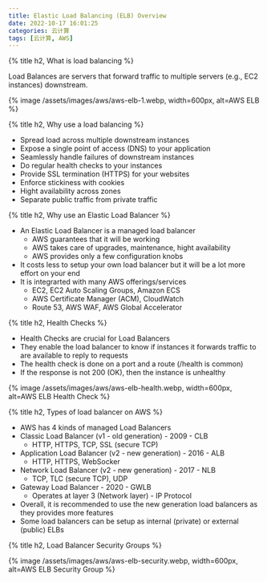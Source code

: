 ```yaml
---
title: Elastic Load Balancing (ELB) Overview
date: 2022-10-17 16:01:25
categories: 云计算
tags: [云计算, AWS]
---
```


{% title h2, What is load balancing %}

Load Balances are servers that forward traffic to multiple servers (e.g., EC2 instances) downstream.

{% image /assets/images/aws/aws-elb-1.webp, width=600px, alt=AWS ELB %}

{% title h2, Why use a load balancing %}

- Spread load across multiple downstream instances
- Expose a single point of access (DNS) to your application
- Seamlessly handle failures of downstream instances
- Do regular health checks to your instances
- Provide SSL termination (HTTPS) for your websites
- Enforce stickiness with cookies
- Hight availability across zones
- Separate public traffic from private traffic

{% title h2, Why use an Elastic Load Balancer %}

- An Elastic Load Balancer is a managed load balancer
    -  AWS guarantees that it will be working
    - AWS takes care of upgrades, maintenance, hight availability
    - AWS provides only a few configuration knobs
- It costs less to setup your own load balancer but it will be a lot more effort on your end
- It is integrarted with many AWS offerings/services
    - EC2, EC2 Auto Scaling Groups, Amazon ECS
    - AWS Certificate Manager (ACM), CloudWatch
    - Route 53, AWS WAF, AWS Global Accelerator

{% title h2, Health Checks %}

- Health Checks are crucial for Load Balancers
- They enable the load balancer to know if instances it forwards traffic to are available to reply to requests
- The health check is done on a port and a route (/health is common)
- If the response is not 200 (OK), then the instance is unhealthy

{% image /assets/images/aws/aws-elb-health.webp, width=600px, alt=AWS ELB Health Check %}


{% title h2, Types of load balancer on AWS %}

- AWS has 4 kinds of managed Load Balancers
- Classic Load Balancer (v1 - old generation) - 2009 - CLB
    - HTTP, HTTPS, TCP, SSL (secure TCP)
- Application Load Balancer (v2 - new generation) - 2016 - ALB
    - HTTP, HTTPS, WebSocker
- Network Load Balancer (v2 - new generation) - 2017 - NLB
    - TCP, TLC (secure TCP), UDP
- Gateway Load Balancer - 2020 - GWLB
    - Operates at layer 3 (Network layer) - IP Protocol
- Overall, it is recommended to use the new generation load balancers as they provides more features
- Some load balancers can be setup as internal (private) or external (public) ELBs

{% title h2, Load Balancer Security Groups %}

{% image /assets/images/aws/aws-elb-security.webp, width=600px, alt=AWS ELB Security Group %}

